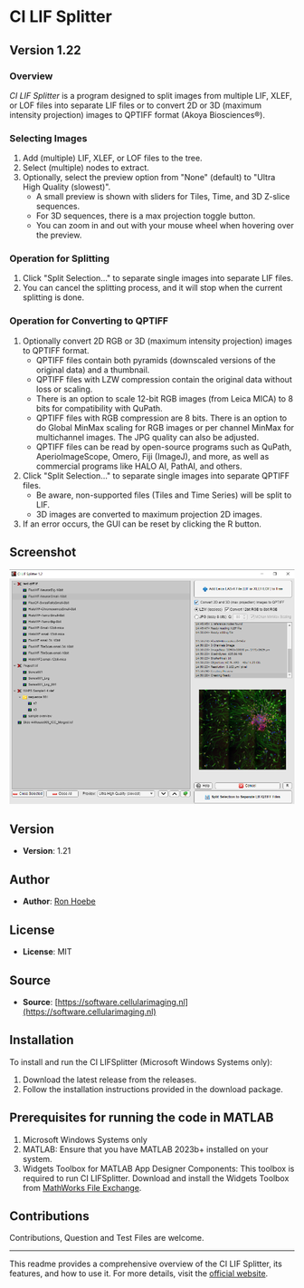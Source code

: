 # CI LIF Splitter

## Version 1.22

### Overview

*CI LIF Splitter* is a program designed to split images from multiple LIF, XLEF, or LOF files into separate LIF files or to convert 2D or 3D (maximum intensity projection) images to QPTIFF format (Akoya Biosciences®).

### Selecting Images

1. Add (multiple) LIF, XLEF, or LOF files to the tree.
2. Select (multiple) nodes to extract.
3. Optionally, select the preview option from "None" (default) to "Ultra High Quality (slowest)".
   - A small preview is shown with sliders for Tiles, Time, and 3D Z-slice sequences.
   - For 3D sequences, there is a max projection toggle button.
   - You can zoom in and out with your mouse wheel when hovering over the preview.

### Operation for Splitting

1. Click "Split Selection..." to separate single images into separate LIF files.
2. You can cancel the splitting process, and it will stop when the current splitting is done.

### Operation for Converting to QPTIFF

1. Optionally convert 2D RGB or 3D (maximum intensity projection) images to QPTIFF format.
   - QPTIFF files contain both pyramids (downscaled versions of the original data) and a thumbnail.
   - QPTIFF files with LZW compression contain the original data without loss or scaling.
   - There is an option to scale 12-bit RGB images (from Leica MICA) to 8 bits for compatibility with QuPath.
   - QPTIFF files with RGB compression are 8 bits. There is an option to do Global MinMax scaling for RGB images or per channel MinMax for multichannel images. The JPG quality can also be adjusted.
   - QPTIFF files can be read by open-source programs such as QuPath, AperioImageScope, Omero, Fiji (ImageJ), and more, as well as commercial programs like HALO AI, PathAI, and others.
2. Click "Split Selection..." to separate single images into separate QPTIFF files.
   - Be aware, non-supported files (Tiles and Time Series) will be split to LIF.
   - 3D images are converted to maximum projection 2D images.
3. If an error occurs, the GUI can be reset by clicking the R button.

## Screenshot

![CI LIF Splitter Interface](https://github.com/Cellular-Imaging-Amsterdam-UMC/CI_LIF-Splitter/blob/main/Screenshot05-08-2024.png)

## Version

- **Version**: 1.21

## Author

- **Author**: [Ron Hoebe](mailto:r.a.hoebe@amsterdamumc.nl)

## License

- **License**: MIT

## Source

- **Source**: [https://software.cellularimaging.nl](https://software.cellularimaging.nl)

## Installation

To install and run the CI LIFSplitter (Microsoft Windows Systems only):

1. Download the latest release from the releases.
2. Follow the installation instructions provided in the download package.

## Prerequisites for running the code in MATLAB
1. Microsoft Windows Systems only
2. MATLAB: Ensure that you have MATLAB 2023b+ installed on your system.
3. Widgets Toolbox for MATLAB App Designer Components: This toolbox is required to run CI LIFSplitter. 
Download and install the Widgets Toolbox from [MathWorks File Exchange](https://nl.mathworks.com/matlabcentral/fileexchange/83328-widgets-toolbox-matlab-app-designer-components).

## Contributions

Contributions, Question and Test Files are welcome.

---

This readme provides a comprehensive overview of the CI LIF Splitter, its features, and how to use it. For more details, visit the [official website](https://software.cellularimaging.nl).

